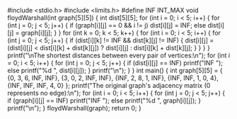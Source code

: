 #include <stdio.h>
#include <limits.h>
#define INF INT_MAX 
void floydWarshall(int graph[5][5]) {
    int dist[5][5];
    for (int i = 0; i < 5; i++) {
        for (int j = 0; j < 5; j++) {
            if (graph[i][j] == 0 && i != j)
                dist[i][j] = INF;
            else
                dist[i][j] = graph[i][j];
        }
    }
    for (int k = 0; k < 5; k++) {
        for (int i = 0; i < 5; i++) {
            for (int j = 0; j < 5; j++) {
                if (dist[i][k] != INF && dist[k][j] != INF) {
                    dist[i][j] = (dist[i][j] < dist[i][k] + dist[k][j]) ? dist[i][j] : dist[i][k] + dist[k][j];
                }
            }
        }
    }
    printf("\nThe shortest distances between every pair of vertices:\n");
    for (int i = 0; i < 5; i++) {
        for (int j = 0; j < 5; j++) {
            if (dist[i][j] == INF)
                printf("INF ");
            else
                printf("%d ", dist[i][j]);
        }
        printf("\n");
    }
}
int main() {
    int graph[5][5] = {
        {0, 3, 6, INF, INF},
        {3, 0, 2, INF, INF},
        {INF, 2, 8, 1, INF},
        {INF, INF, 1, 0, 4},
        {INF, INF, INF, 4, 0}
    };
    printf("The original graph's adjacency matrix (0 represents no edge):\n");
    for (int i = 0; i < 5; i++) {
        for (int j = 0; j < 5; j++) {
            if (graph[i][j] == INF)
                printf("INF ");
            else
                printf("%d ", graph[i][j]);
        }
        printf("\n");
    }
    floydWarshall(graph);
    return 0;
}
